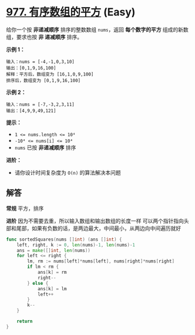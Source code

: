 # [977. 有序数组的平方][link] (Easy)

[link]: https://leetcode.cn/problems/squares-of-a-sorted-array/

给你一个按 **非递减顺序** 排序的整数数组 `nums`，返回 **每个数字的平方** 组成的新数组，要求也按 **非
递减顺序** 排序。

**示例 1：**

```
输入：nums = [-4,-1,0,3,10]
输出：[0,1,9,16,100]
解释：平方后，数组变为 [16,1,0,9,100]
排序后，数组变为 [0,1,9,16,100]
```

**示例 2：**

```
输入：nums = [-7,-3,2,3,11]
输出：[4,9,9,49,121]

```

**提示：**

- `1 <= nums.length <= 10⁴`
- `-10⁴ <= nums[i] <= 10⁴`
- `nums` 已按 **非递减顺序** 排序

**进阶：**

- 请你设计时间复杂度为 `O(n)` 的算法解决本问题

## 解答

**常规**
平方，排序

**进阶**
因为不需要去重，所以输入数组和输出数组的长度一样
可以两个指针指向头部和尾部，如果有负数的话，是两边最大，中间最小，从两边向中间遍历就好
```go
func sortedSquares(nums []int) (ans []int) {
	left, right, k := 0, len(nums)-1, len(nums)-1
	ans = make([]int, len(nums))
	for left <= right {
		lm, rm := nums[left]*nums[left], nums[right]*nums[right]
		if lm < rm {
			ans[k] = rm
			right--
		} else {
			ans[k] = lm
			left++
		}
		k--
	}

	return
}
```

